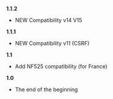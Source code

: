 **1.1.2**
* NEW Compatibility v14 V15

**1.1.1**
* NEW Compatibility v11 (CSRF)

**1.1**
* Add NF525 compatibility (for France)

**1.0**
* The end of the beginning